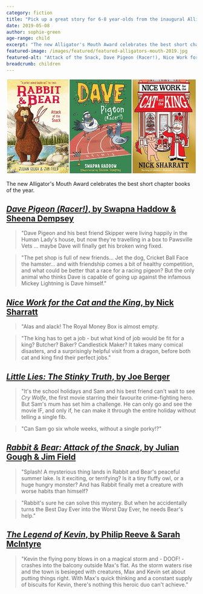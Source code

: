 ```yaml
---
category: fiction
title: "Pick up a great story for 6-8 year-olds from the inaugural Alligator's Mouth Award shortlist"
date: 2019-05-08
author: sophie-green
age-range: child
excerpt: "The new Alligator's Mouth Award celebrates the best short chapter books of the year."
featured-image: /images/featured/featured-alligators-mouth-2019.jpg
featured-alt: "Attack of the Snack, Dave Pigeon (Racer!), Nice Work for the Cat and the King"
breadcrumb: children
---
```


![Attack of the Snack, Dave Pigeon (Racer!), Nice Work for the Cat and the King](/images/featured/featured-alligators-mouth-2019.jpg)

The new Alligator's Mouth Award celebrates the best short chapter books of the year.

## [<cite>Dave Pigeon (Racer!)</cite>, by Swapna Haddow & Sheena Dempsey](https://suffolk.spydus.co.uk/cgi-bin/spydus.exe/ENQ/OPAC/BIBENQ?BRN=2304745)

> "Dave Pigeon and his best friend Skipper were living happily in the Human Lady's house, but now they're travelling in a box to Pawsville Vets ... maybe Dave will finally get his broken wing fixed.

> "The pet shop is full of new friends... Jet the dog, Cricket Ball Face the hamster... and with friendship comes a bit of healthy competition, and what could be better that a race for a racing pigeon? But the only animal who thinks Dave is capable of going up against the infamous Mickey Lightning is Dave himself."

## [<cite>Nice Work for the Cat and the King</cite>, by Nick Sharratt](https://suffolk.spydus.co.uk/cgi-bin/spydus.exe/ENQ/OPAC/BIBENQ?BRN=2426387)

> "Alas and alack! The Royal Money Box is almost empty.

> "The king has to get a job - but what kind of job would be fit for a king? Butcher? Baker? Candlestick Maker? It takes many comical disasters, and a surprisingly helpful visit from a dragon, before both cat and king find their perfect jobs."

## [<cite>Little Lies: The Stinky Truth</cite>, by Joe Berger](https://suffolk.spydus.co.uk/cgi-bin/spydus.exe/ENQ/OPAC/BIBENQ?BRN=2351373)

> "It's the school holidays and Sam and his best friend can't wait to see <cite>Cry Wolfe</cite>, the first movie starring their favourite crime-fighting hero. But Sam's mum has set him a challenge. He can only go and see the movie IF, and only if, he can make it through the entire holiday without telling a single fib.    

> "Can Sam go six whole weeks, without a single porky!?"

## [<cite>Rabbit & Bear: Attack of the Snack</cite>, by Julian Gough & Jim Field](https://suffolk.spydus.co.uk/cgi-bin/spydus.exe/ENQ/OPAC/BIBENQ?BRN=2381029)

> "Splash! A mysterious thing lands in Rabbit and Bear's peaceful summer lake. Is it exciting, or terrifying? Is it a tiny fluffy owl, or a huge hungry monster? And has Rabbit finally met a creature with worse habits than himself?

> "Rabbit's sure he can solve this mystery. But when he accidentally turns the Best Day Ever into the Worst Day Ever, he needs Bear's help."

## [<cite>The Legend of Kevin</cite>, by Philip Reeve & Sarah McIntyre](https://suffolk.spydus.co.uk/cgi-bin/spydus.exe/ENQ/OPAC/BIBENQ?BRN=2398367)

> "Kevin the flying pony blows in on a magical storm and - DOOF! - crashes into the balcony outside Max's flat. As the storm waters rise and the town is besieged with creatures, Max and Kevin set about putting things right. With Max's quick thinking and a constant supply of biscuits for Kevin, there's nothing this heroic duo can't achieve."
